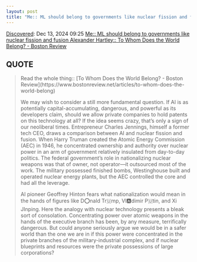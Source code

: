 ```yaml
---
layout: post
title: "Me:: ML should belong to governments like nuclear fission and fusion Alexander Hartley:: To Whom Does the World Belong? - Boston Review"
---
```

[Discovered](http://rolandtanglao.com/2020/07/29/p1-blogthis-checkvist-list-links-to-blog/): Dec 13, 2024 09:25 [Me:: ML should belong to governments like nuclear fission and fusion Alexander Hartley:: To Whom Does the World Belong? - Boston Review](https://www.bostonreview.net/articles/to-whom-does-the-world-belong)

## QUOTE

<blockquote>
Read the whole thing:: [To Whom Does the World Belong? - Boston Review](https://www.bostonreview.net/articles/to-whom-does-the-world-belong)

We may wish to consider a still more fundamental question. If AI is as potentially capital-accumulating, dangerous, and powerful as its developers claim, should we allow private companies to hold patents on this technology at all? If the idea seems crazy, that’s only a sign of our neoliberal times. Entrepreneur Charles Jennings, himself a former tech CEO, draws a comparison between AI and nuclear fission and fusion. When Harry Truman created the Atomic Energy Commission (AEC) in 1946, he concentrated ownership and authority over nuclear power in an arm of government relatively insulated from day-to-day politics. The federal government’s role in nationalizing nuclear weapons was that of owner, not operator—it outsourced most of the work. The military possessed finished bombs, Westinghouse built and operated nuclear energy plants, but the AEC controlled the core and had all the leverage.

AI pioneer Geoffrey Hinton fears what nationalization would mean in the hands of figures like D⭕nald Tr🇺mp, Vl🅰dimir P🇺tin, and Xi JInping. Here the analogy with nuclear technology presents a bleak sort of consolation. Concentrating power over atomic weapons in the hands of the executive branch has been, by any measure, terrifically dangerous. But could anyone seriously argue we would be in a safer world than the one we are in if this power were concentrated in the private branches of the military-industrial complex, and if nuclear blueprints and resources were the private possessions of large corporations?
</blockquote>
